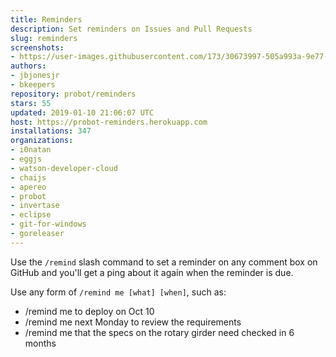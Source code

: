```yaml
---
title: Reminders
description: Set reminders on Issues and Pull Requests
slug: reminders
screenshots:
- https://user-images.githubusercontent.com/173/30673997-505a993a-9e77-11e7-8f0f-d5a606816e8e.png
authors:
- jbjonesjr
- bkeepers
repository: probot/reminders
stars: 55
updated: 2019-01-10 21:06:07 UTC
host: https://probot-reminders.herokuapp.com
installations: 347
organizations:
- i0natan
- eggjs
- watson-developer-cloud
- chaijs
- apereo
- probot
- invertase
- eclipse
- git-for-windows
- goreleaser
---
```


Use the `/remind` slash command to set a reminder on any comment box on GitHub and you'll get a ping about it again when the reminder is due.

Use any form of `/remind me [what] [when]`, such as:

- /remind me to deploy on Oct 10
- /remind me next Monday to review the requirements
- /remind me that the specs on the rotary girder need checked in 6 months
